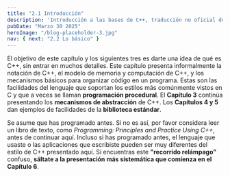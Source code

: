 ```yaml
---
title: "2.1 Introducción"
description: 'Introducción a las bases de C++, traducción no oficial del libro "The C++ Programming Language" de Bjarne Stroustrup.'
pubDate: "Marzo 30 2025"
heroImage: "/blog-placeholder-3.jpg"
nav: { next: "2.2 Lo básico" }
---
```


El objetivo de este capítulo y los siguientes tres es darte una idea de qué es C++, sin entrar en muchos detalles. Este capítulo presenta informalmente la notación de C++, el modelo de memoria y computación de C++, y los mecanismos básicos para organizar código en un programa. Estas son las facilidades del lenguaje que soportan los estilos más comúnmente vistos en C y que a veces se llaman **programación procedural**. El **Capítulo 3** continúa presentando los **mecanismos de abstracción** de C++. Los **Capítulos 4 y 5** dan ejemplos de facilidades de la **biblioteca estándar**.

Se asume que has programado antes. Si no es así, por favor considera leer un libro de texto, como _Programming: Principles and Practice Using C++_, antes de continuar aquí. Incluso si has programado antes, el lenguaje que usaste o las aplicaciones que escribiste pueden ser muy diferentes del estilo de C++ presentado aquí. Si encuentras este **"recorrido relámpago"** confuso, **sáltate a la presentación más sistemática que comienza en el Capítulo 6**.
